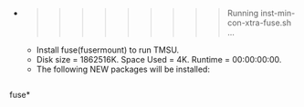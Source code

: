 * >>>>>>>>> Running inst-min-con-xtra-fuse.sh ...
  * Install fuse(fusermount) to run TMSU.
  * Disk size = 1862516K. Space Used = 4K. Runtime = 00:00:00:00.
  * The following NEW packages will be installed:
  ```bash
fuse*
  ```
